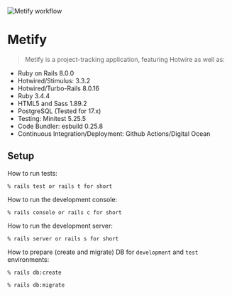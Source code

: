 ![Metify workflow](https://github.com/tflem/metify/actions/workflows/metify.yml/badge.svg)

# Metify

> Metify is a project-tracking application, featuring Hotwire as well as:

- Ruby on Rails 8.0.0
- Hotwired/Stimulus: 3.3.2
- Hotwired/Turbo-Rails 8.0.16
- Ruby 3.4.4
- HTML5 and Sass 1.89.2
- PostgreSQL (Tested for 17.x)
- Testing: Minitest 5.25.5
- Code Bundler: esbuild 0.25.8
- Continuous Integration/Deployment: Github Actions/Digital Ocean

## Setup

How to run tests:

```
% rails test or rails t for short
```

How to run the development console:

```
% rails console or rails c for short
```

How to run the development server:

```
% rails server or rails s for short
```

How to prepare (create and migrate) DB for `development` and `test` environments:

```
% rails db:create

% rails db:migrate
```
